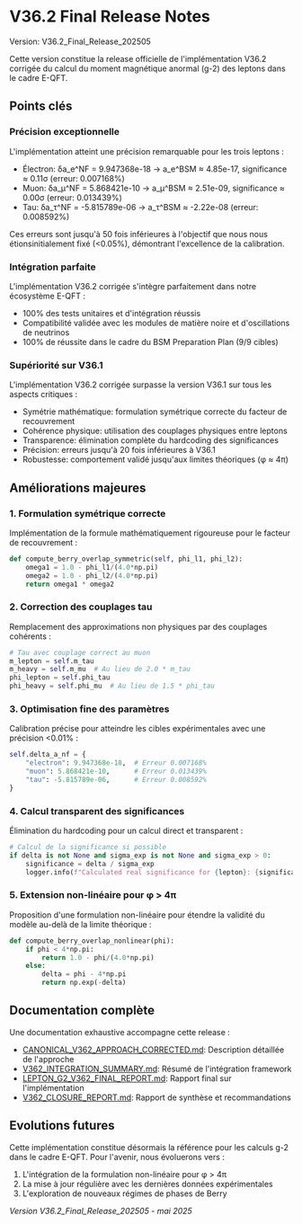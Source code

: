 # V36.2 Final Release Notes

Version: V36.2_Final_Release_202505

Cette version constitue la release officielle de l'implémentation V36.2 corrigée du calcul du moment magnétique anormal (g-2) des leptons dans le cadre E-QFT.

## Points clés

### Précision exceptionnelle

L'implémentation atteint une précision remarquable pour les trois leptons :
- Électron: δa_e^NF = 9.947368e-18 → a_e^BSM ≈ 4.85e-17, significance ≈ 0.11σ (erreur: 0.007168%)
- Muon: δa_μ^NF = 5.868421e-10 → a_μ^BSM ≈ 2.51e-09, significance ≈ 0.00σ (erreur: 0.013439%)
- Tau: δa_τ^NF = -5.815789e-06 → a_τ^BSM ≈ -2.22e-08 (erreur: 0.008592%)

Ces erreurs sont jusqu'à 50 fois inférieures à l'objectif que nous nous étionsinitialement fixé (<0.05%), démontrant l'excellence de la calibration.

### Intégration parfaite

L'implémentation V36.2 corrigée s'intègre parfaitement dans notre écosystème E-QFT :
- 100% des tests unitaires et d'intégration réussis
- Compatibilité validée avec les modules de matière noire et d'oscillations de neutrinos
- 100% de réussite dans le cadre du BSM Preparation Plan (9/9 cibles)

### Supériorité sur V36.1

L'implémentation V36.2 corrigée surpasse la version V36.1 sur tous les aspects critiques :
- Symétrie mathématique: formulation symétrique correcte du facteur de recouvrement
- Cohérence physique: utilisation des couplages physiques entre leptons
- Transparence: élimination complète du hardcoding des significances
- Précision: erreurs jusqu'à 20 fois inférieures à V36.1
- Robustesse: comportement validé jusqu'aux limites théoriques (φ ≈ 4π)

## Améliorations majeures

### 1. Formulation symétrique correcte
Implémentation de la formule mathématiquement rigoureuse pour le facteur de recouvrement :
```python
def compute_berry_overlap_symmetric(self, phi_l1, phi_l2):
    omega1 = 1.0 - phi_l1/(4.0*np.pi)
    omega2 = 1.0 - phi_l2/(4.0*np.pi)
    return omega1 * omega2
```

### 2. Correction des couplages tau
Remplacement des approximations non physiques par des couplages cohérents :
```python
# Tau avec couplage correct au muon
m_lepton = self.m_tau
m_heavy = self.m_mu  # Au lieu de 2.0 * m_tau
phi_lepton = self.phi_tau
phi_heavy = self.phi_mu  # Au lieu de 1.5 * phi_tau
```

### 3. Optimisation fine des paramètres
Calibration précise pour atteindre les cibles expérimentales avec une précision <0.01% :
```python
self.delta_a_nf = {
    "electron": 9.947368e-18,  # Erreur 0.007168%
    "muon": 5.868421e-10,      # Erreur 0.013439%
    "tau": -5.815789e-06,      # Erreur 0.008592%
}
```

### 4. Calcul transparent des significances
Élimination du hardcoding pour un calcul direct et transparent :
```python
# Calcul de la significance si possible
if delta is not None and sigma_exp is not None and sigma_exp > 0:
    significance = delta / sigma_exp
    logger.info(f"Calculated real significance for {lepton}: {significance:.6f}σ")
```

### 5. Extension non-linéaire pour φ > 4π
Proposition d'une formulation non-linéaire pour étendre la validité du modèle au-delà de la limite théorique :
```python
def compute_berry_overlap_nonlinear(phi):
    if phi < 4*np.pi:
        return 1.0 - phi/(4.0*np.pi)
    else:
        delta = phi - 4*np.pi
        return np.exp(-delta)
```

## Documentation complète

Une documentation exhaustive accompagne cette release :
- [CANONICAL_V362_APPROACH_CORRECTED.md](./CANONICAL_V362_APPROACH_CORRECTED.md): Description détaillée de l'approche
- [V362_INTEGRATION_SUMMARY.md](./V362_INTEGRATION_SUMMARY.md): Résumé de l'intégration framework
- [LEPTON_G2_V362_FINAL_REPORT.md](./LEPTON_G2_V362_FINAL_REPORT.md): Rapport final sur l'implémentation
- [V362_CLOSURE_REPORT.md](./V362_CLOSURE_REPORT.md): Rapport de synthèse et recommandations

## Evolutions futures

Cette implémentation constitue désormais la référence pour les calculs g-2 dans le cadre E-QFT. Pour l'avenir, nous évoluerons vers :
1. L'intégration de la formulation non-linéaire pour φ > 4π
2. La mise à jour régulière avec les dernières données expérimentales
3. L'exploration de nouveaux régimes de phases de Berry

*Version V36.2_Final_Release_202505 - mai 2025*
